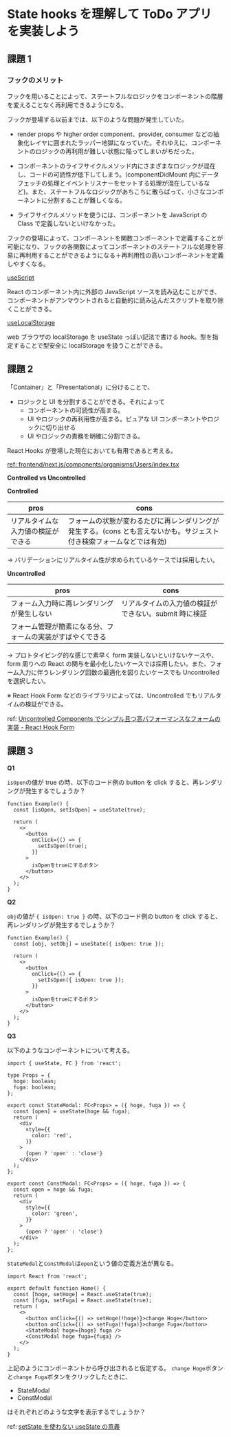 
# State hooks を理解して ToDo アプリを実装しよう
## 課題 1

### フックのメリット

フックを用いることによって、ステートフルなロジックをコンポーネントの階層を変えることなく再利用できるようになる。

フックが登場する以前までは、以下のような問題が発生していた。

- render props や higher order component、provider, consumer などの抽象化レイヤに囲まれたラッパー地獄になっていた。それゆえに、コンポーネントのロジックの再利用が難しい状態に陥ってしまいがちだった。

- コンポーネントのライフサイクルメソッド内にさまざまなロジックが混在し、コードの可読性が低下してしまう。(componentDidMount 内にデータフェッチの処理とイベントリスナーをセットする処理が混在しているなど)。また、ステートフルなロジックがあちこちに散らばって、小さなコンポーネントに分割することが難しくなる。

- ライフサイクルメソッドを使うには、コンポーネントを JavaScript の Class で定義しないといけなかった。

フックの登場によって、コンポーネントを関数コンポーネントで定義することが可能になり、フックの各関数によってコンポーネントのステートフルな処理を容易に再利用することができるようになる＋再利用性の高いコンポーネントを定義しやすくなる。

[useScript](https://usehooks.com/usescript)

React のコンポーネント内に外部の JavaScript ソースを読み込むことができ、コンポーネントがアンマウントされると自動的に読み込んだスクリプトを取り除くことができる。

[useLocalStorage](https://usehooks-ts.com/react-hook/use-local-storage)

web ブラウザの localStorage を useState っぽい記法で書ける hook。型を指定することで型安全に localStorage を扱うことができる。

## 課題 2

「Container」と「Presentational」に分けることで、

- ロジックと UI を分割することができる。それによって
  - コンポーネントの可読性が高まる。
  - UI やロジックの再利用性が高まる。ピュアな UI コンポーネントやロジックに切り出せる
  - UI やロジックの責務を明確に分割できる。

React Hooks が登場した現在においても有用であると考える。

[ref: frontend/next.js/components/organisms/Users/index.tsx](frontend/next.js/components/organisms/Users/index.tsx)

**Controlled vs Uncontrolled**

**Controlled**

| pros                               | cons                                                                                                                  |
| ---------------------------------- | --------------------------------------------------------------------------------------------------------------------- |
| リアルタイムな入力値の検証ができる | フォームの状態が変わるたびに再レンダリングが発生する。(cons とも言えないかも。サジェスト付き検索フォームなどでは有効) |

→ バリデーションにリアルタイム性が求められているケースでは採用したい。

**Uncontrolled**

| pros                                                       | cons                                                  |
| ---------------------------------------------------------- | ----------------------------------------------------- |
| フォーム入力時に再レンダリングが発生しない                 | リアルタイムの入力値の検証ができない。submit 時に検証 |
| フォーム管理が簡素になる分、フォームの実装がすばやくできる |                                                       |

→ プロトタイピング的な感じで素早く form 実装しないといけないケースや、form 周りへの React の関与を最小化したいケースでは採用したい。また、フォーム入力に伴うレンダリング回数の最適化を図りたいケースでも Uncontrolled を選択したい。

※ React Hook Form などのライブラリによっては、Uncontrolled でもリアルタイムの検証ができる。

ref: [Uncontrolled Components でシンプル且つ高パフォーマンスなフォームの実装 - React Hook Form](https://qiita.com/kotarella1110/items/da32add730e2b5451704)

## 課題 3

**Q1**

`isOpen`の値が true の時、以下のコード例の button を click すると、再レンダリングが発生するでしょうか？

```tsx
function Example() {
  const [isOpen, setIsOpen] = useState(true);

  return (
    <>
      <button
        onClick={() => {
          setIsOpen(true);
        }}
      >
        isOpenをtrueにするボタン
      </button>
    </>
  );
}
```

**Q2**

`obj`の値が `{ isOpen: true }` の時、以下のコード例の button を click すると、再レンダリングが発生するでしょうか？

```tsx
function Example() {
  const [obj, setObj] = useState({ isOpen: true });

  return (
    <>
      <button
        onClick={() => {
          setIsOpen({ isOpen: true });
        }}
      >
        isOpenをtrueにするボタン
      </button>
    </>
  );
}
```

**Q3**

以下のようなコンポーネントについて考える。

```tsx
import { useState, FC } from 'react';

type Props = {
  hoge: boolean;
  fuga: boolean;
};

export const StateModal: FC<Props> = ({ hoge, fuga }) => {
  const [open] = useState(hoge && fuga);
  return (
    <div
      style={{
        color: 'red',
      }}
    >
      {open ? 'open' : 'close'}
    </div>
  );
};

export const ConstModal: FC<Props> = ({ hoge, fuga }) => {
  const open = hoge && fuga;
  return (
    <div
      style={{
        color: 'green',
      }}
    >
      {open ? 'open' : 'close'}
    </div>
  );
};
```

`StateModal`と`ConstModal`は`open`という値の定義方法が異なる。

```tsx
import React from 'react';

export default function Home() {
  const [hoge, setHoge] = React.useState(true);
  const [fuga, setFuga] = React.useState(true);
  return (
    <>
      <button onClick={() => setHoge(!hoge)}>change Hoge</button>
      <button onClick={() => setFuga(!fuga)}>change Fuga</button>
      <StateModal hoge={hoge} fuga />
      <ConstModal hoge fuga={fuga} />
    </>
  );
}
```

上記のようにコンポーネントから呼び出されると仮定する。
`change Hoge`ボタンと`change Fuga`ボタンをクリックしたときに、

- StateModal
- ConstModal

はそれぞれどのような文字を表示するでしょうか？

ref: [setState を使わない useState の意義](https://www.sunapro.com/use-state-without-set-state/)
